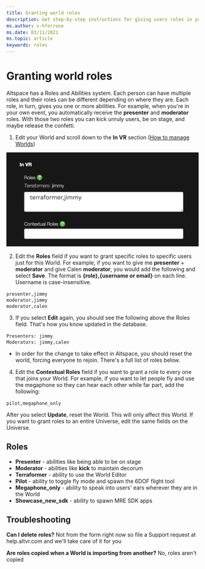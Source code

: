 ```yaml
---
title: Granting world roles
description: Get step-by-step instructions for giving users roles in your AltspaceVR worlds.
ms.author: v-hferrone
ms.date: 03/11/2021
ms.topic: article
keywords: roles
---
```


# Granting world roles

Altspace has a Roles and Abilities system. Each person can have multiple roles and their roles can be different depending on where they are. Each role, in turn, gives you one or more abilities. For example, when you're in your own event, you automatically receive the **presenter** and **moderator** roles. With those two roles you can kick unruly users, be on stage, and maybe release the confetti. 

1. Edit your World and scroll down to the **In VR** section ([How to manage Worlds](managing-worlds.md))

![Changing roles in VR section of worlds](images/granting-roles.png)

2. Edit the **Roles** field if you want to grant specific roles to specific users just for this World. For example, if you want to give me **presenter** + **moderator** and give Calen **moderator**, you would add the following and select **Save**. The format is **{role},{username or email}** on each line. Username is case-insensitive. 

```
presenter,jimmy
moderator,jimmy
moderator,calen
```

3. If you select **Edit** again, you should see the following above the Roles field. That's how you know updated in the database.

```
Presenters: jimmy
Moderators: jimmy,calen
```

* In order for the change to take effect in Altspace, you should reset the world, forcing everyone to rejoin. There's a full list of roles below.

4. Edit the **Contextual Roles** field if you want to grant a role to every one that joins your World. For example, if you want to let people fly and use the megaphone so they can hear each other while far part, add the following:

```
pilot,megaphone_only
```

After you select **Update**, reset the World. This will only affect this World. If you want to grant roles to an entire Universe, edit the same fields on the Universe. 

## Roles 

* **Presenter** - abilities like being able to be on stage
* **Moderator** - abilities like **kick** to maintain decorum
* **Terraformer** - ability to use the World Editor
* **Pilot** - ability to toggle fly mode and spawn the 6DOF flight tool
* **Megaphone_only** - ability to speak into users' ears wherever they are in the World
* **Showcase_new_sdk** - ability to spawn MRE SDK apps

## Troubleshooting

**Can I delete roles?**
Not from the form right now so file a Support request at help.altvr.com and we'll take care of it for you

**Are roles copied when a World is importing from another?**
No, roles aren't copied